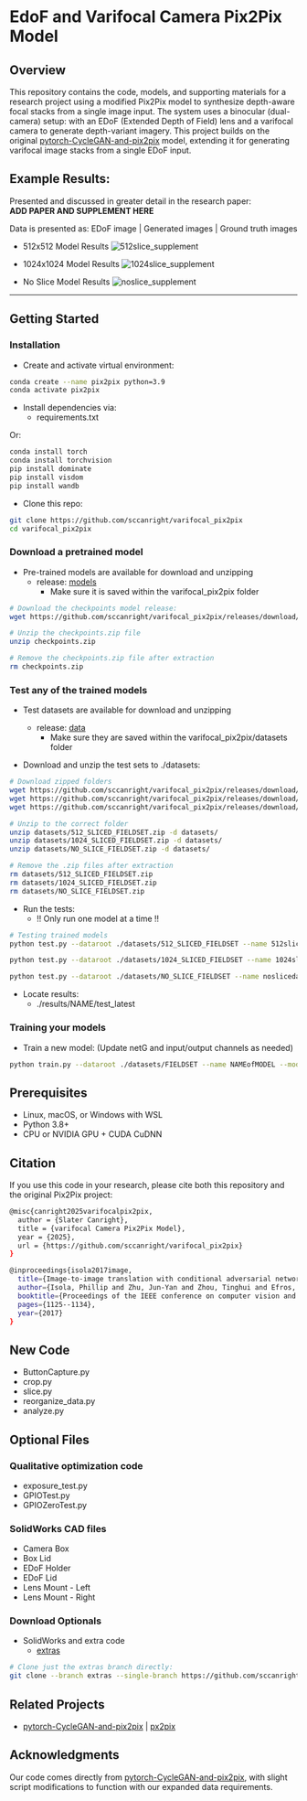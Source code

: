 # EdoF and Varifocal Camera Pix2Pix Model

## Overview

This repository contains the code, models, and supporting materials for a research project using a modified Pix2Pix model to synthesize depth-aware focal stacks from a single image input. The system uses a binocular (dual-camera) setup: with an EDoF (Extended Depth of Field) lens and a varifocal camera to generate depth-variant imagery. This project builds on the original [pytorch-CycleGAN-and-pix2pix](https://github.com/junyanz/pytorch-CycleGAN-and-pix2pix) model, extending it for generating varifocal image stacks from a single EDoF input.

## Example Results:
Presented and discussed in greater detail in the research paper:  
**ADD PAPER AND SUPPLEMENT HERE**  

Data is presented as: EDoF image | Generated images | Ground truth images  

 
- 512x512 Model Results
  ![512slice_supplement](https://github.com/user-attachments/assets/c9c0e727-c447-4e9e-89a0-e993dec5239d)

- 1024x1024 Model Results
  ![1024slice_supplement](https://github.com/user-attachments/assets/8f408938-c8fc-4466-a78d-0acd02b005c9)

- No Slice Model Results
  ![noslice_supplement](https://github.com/user-attachments/assets/4099cac7-156a-4b19-bbd0-424b89ecc72a)


---

## Getting Started
### Installation

- Create and activate virtual environment:

```bash
conda create --name pix2pix python=3.9
conda activate pix2pix
```

- Install dependencies via:
  - requirements.txt

Or:

```bash
conda install torch
conda install torchvision
pip install dominate
pip install visdom
pip install wandb
```

- Clone this repo:

```bash
git clone https://github.com/sccanright/varifocal_pix2pix
cd varifocal_pix2pix
```

### Download a pretrained model
- Pre-trained models are available for download and unzipping
  - release: [models](https://github.com/sccanright/varifocal_pix2pix/releases/tag/models)
    - Make sure it is saved within the varifocal_pix2pix folder

```bash
# Download the checkpoints model release:
wget https://github.com/sccanright/varifocal_pix2pix/releases/download/models/checkpoints.zip -O checkpoints.zip

# Unzip the checkpoints.zip file
unzip checkpoints.zip

# Remove the checkpoints.zip file after extraction
rm checkpoints.zip
``` 

### Test any of the trained models
- Test datasets are available for download and unzipping
  - release: [data](https://github.com/sccanright/varifocal_pix2pix/releases/tag/data)
    - Make sure they are saved within the varifocal_pix2pix/datasets folder

- Download and unzip the test sets to ./datasets:

```bash
# Download zipped folders
wget https://github.com/sccanright/varifocal_pix2pix/releases/download/data/512_SLICED_FIELDSET.zip -O datasets/512_SLICED_FIELDSET.zip
wget https://github.com/sccanright/varifocal_pix2pix/releases/download/data/1024_SLICED_FIELDSET.zip -O datasets/1024_SLICED_FIELDSET.zip
wget https://github.com/sccanright/varifocal_pix2pix/releases/download/data/NO_SLICE_FIELDSET.zip -O datasets/NO_SLICE_FIELDSET.zip

# Unzip to the correct folder
unzip datasets/512_SLICED_FIELDSET.zip -d datasets/
unzip datasets/1024_SLICED_FIELDSET.zip -d datasets/
unzip datasets/NO_SLICE_FIELDSET.zip -d datasets/

# Remove the .zip files after extraction
rm datasets/512_SLICED_FIELDSET.zip
rm datasets/1024_SLICED_FIELDSET.zip
rm datasets/NO_SLICE_FIELDSET.zip
```

- Run the tests:
  - !! Only run one model at a time !!
 
```bash
# Testing trained models
python test.py --dataroot ./datasets/512_SLICED_FIELDSET --name 512slicedata01 --model pix2pix --gpu_ids 0 --netG unet_512 --input_nc 3 --output_nc 30

python test.py --dataroot ./datasets/1024_SLICED_FIELDSET --name 1024slicedata01 --model pix2pix --gpu_ids 0 --netG unet_1024 --input_nc 3 --output_nc 30

python test.py --dataroot ./datasets/NO_SLICE_FIELDSET --name noslicedata01 --model pix2pix --gpu_ids 0 --netG unet_1024 --input_nc 3 --output_nc 30
```

- Locate results:
  - ./results/NAME/test_latest

### Training your models

- Train a new model:
(Update netG and input/output channels as needed)
```bash
python train.py --dataroot ./datasets/FIELDSET --name NAMEofMODEL --model pix2pix --gpu_ids 0 --netG unet_1024 --input_nc 3 --output_nc 30
```

## Prerequisites
- Linux, macOS, or Windows with WSL
- Python 3.8+
- CPU or NVIDIA GPU + CUDA CuDNN

## Citation
If you use this code in your research, please cite both this repository and the original Pix2Pix project:

```bash
@misc{canright2025varifocalpix2pix,
  author = {Slater Canright},
  title = {varifocal Camera Pix2Pix Model},
  year = {2025},
  url = {https://github.com/sccanright/varifocal_pix2pix}
}

@inproceedings{isola2017image,
  title={Image-to-image translation with conditional adversarial networks},
  author={Isola, Phillip and Zhu, Jun-Yan and Zhou, Tinghui and Efros, Alexei A},
  booktitle={Proceedings of the IEEE conference on computer vision and pattern recognition},
  pages={1125--1134},
  year={2017}
}
```

## New Code
- ButtonCapture.py
- crop.py
- slice.py
- reorganize_data.py
- analyze.py

## Optional Files
### Qualitative optimization code
- exposure_test.py
- GPIOTest.py
- GPIOZeroTest.py

### SolidWorks CAD files
- Camera Box
- Box Lid
- EDoF Holder
- EDoF Lid
- Lens Mount - Left
- Lens Mount - Right

### Download Optionals
- SolidWorks and extra code
  - [extras](https://github.com/sccanright/varifocal_pix2pix/tree/extras)

```bash
# Clone just the extras branch directly:
git clone --branch extras --single-branch https://github.com/sccanright/varifocal_pix2pix
```
  

## Related Projects

- [pytorch-CycleGAN-and-pix2pix](https://github.com/junyanz/pytorch-CycleGAN-and-pix2pix) | [px2pix](https://github.com/phillipi/pix2pix)

## Acknowledgments

Our code comes directly from [pytorch-CycleGAN-and-pix2pix](https://github.com/junyanz/pytorch-CycleGAN-and-pix2pix), with slight script modifications to function with our expanded data requirements.
